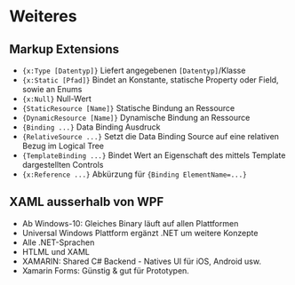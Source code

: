 # Weiteres
## Markup Extensions

* `{x:Type [Datentyp]}` Liefert angegebenen `[Datentyp]`/Klasse
* `{x:Static [Pfad]}` Bindet an Konstante, statische Property oder Field, sowie an Enums
* `{x:Null}` Null-Wert
* `{StaticResource [Name]}` Statische Bindung an Ressource
* `{DynamicResource [Name]}` Dynamische Bindung an Ressource
* `{Binding ...}` Data Binding Ausdruck
* `{RelativeSource ...}` Setzt die Data Binding Source auf eine relativen Bezug im Logical Tree
* `{TemplateBinding ...}` Bindet Wert an Eigenschaft des mittels Template dargestellten Controls
* `{x:Reference ...}` Abkürzung für `{Binding ElementName=...}`

## XAML ausserhalb von WPF

* Ab Windows-10: Gleiches Binary läuft auf allen Plattformen
* Universal Windows Plattform ergänzt .NET um weitere Konzepte
* Alle .NET-Sprachen
* HTLML und XAML
* XAMARIN: Shared C# Backend - Natives UI für iOS, Android usw.
* Xamarin Forms: Günstig & gut für Prototypen.
